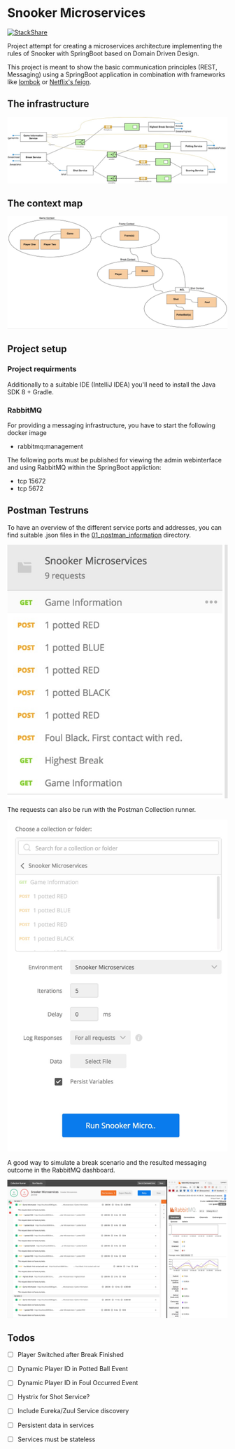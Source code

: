 # Snooker Microservices
[![StackShare](https://img.shields.io/badge/tech-stack-0690fa.svg?style=flat)](https://stackshare.io/lennartblom/snooker-microservices)

Project attempt for creating a microservices architecture implementing
the rules of Snooker with SpringBoot based on Domain Driven Design.

This project is meant to show the basic communication principles (REST,
Messaging) using a SpringBoot application in combination with frameworks
like [lombok](https://projectlombok.org/) or
[Netflix's feign](https://github.com/OpenFeign/feign).

## The infrastructure

![](00_documentation/infrastructure.jpg)


## The context map

![](00_documentation/context_map.jpg)

## Project setup
### Project requirments
Additionally to a suitable IDE (IntelliJ IDEA) you'll need to install
the Java SDK 8 + Gradle.

### RabbitMQ
For providing a messaging infrastructure, you have to start the
following docker image

- rabbitmq:management


The following ports must be published for viewing the admin webinterface
and using RabbitMQ within the SpringBoot appliction:

- tcp 15672
- tcp 5672

## Postman Testruns
To have an overview of the different service ports and addresses, you
can find suitable .json files in the [01_postman_information](01_postman_files) directory.

![](00_documentation/postman_collection.jpg)

The requests can also be run with the Postman Collection runner.

![](00_documentation/postman_runner_configuration.jpg)

A good way to simulate a break scenario and the resulted messaging
outcome in the RabbitMQ dashboard.

![](00_documentation/postman_runner_rabbit_dashboard.jpg)







## Todos

- [ ] Player Switched after Break Finished
- [ ] Dynamic Player ID in Potted Ball Event
- [ ] Dynamic Player ID in Foul Occurred Event
- [ ] Hystrix for Shot Service?
- [ ] Include Eureka/Zuul Service discovery
- [ ] Persistent data in services
- [ ] Services must be stateless



